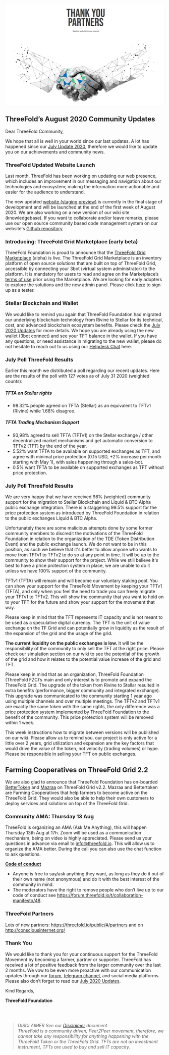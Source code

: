 ![](img/partners.png)

## ThreeFold’s August 2020 Community Updates
  

Dear ThreeFold Community,

We hope that all is well in your world since our last updates. A lot has happened since our [July Update 2020](https://wiki.threefold.io/ThreeFold%20update%20doc%20July%202020.pdf), therefore we would like to update you on our achievements and community news.


### ThreeFold Updated Website Launch
Last month, ThreeFold has been working on updating our web presence, which includes an improvement in our messaging and navigation about our technologies and ecosystem; making the information more actionable and easier for the audience to understand.

The new updated [website (staging preview)](www2.threefold.io) is currently in the final stage of development and will be launched at the end of the first week of August 2020. We are also working on a new version of our wiki site (knowledgebase). If you want to collaborate and/or leave remarks, please use our open source community based code management system on our website's [Github repository](https://github.com/threefoldfoundation/www_tfgrid/issues)


### Introducing: ThreeFold Grid Marketplace (early beta)

ThreeFold Foundation is proud to announce that the [ThreeFold Grid Marketplace](https://marketplace.grid.tf/) (alpha) is live. The ThreeFold Grid Marketplace is an inventory platform of open source solutions that are built on top of ThreeFold Grid, accessible by connecting your 3bot (virtual system administrator) to the platform. It is mandatory for users to read and agree on the Marketplace’s [terms of use](#terms_conditions.md) prior using the Marketplace. We are looking for early adopters to explore the solutions and the new admin panel. Please click [here](https://landing.mailerlite.com/webforms/landing/x0m2l7) to sign up as a tester. 


### Stellar Blockchain and Wallet

We would like to remind you again that ThreeFold Foundation had migrated our underlying blockchain technology from Rivine to Stellar for its technical, cost, and advanced blockchain ecosystem benefits. Please check the [July 2020 Updates](https://wiki.threefold.io/ThreeFold%20update%20doc%20July%202020.pdf) for more details. We hope you are already using the new wallet (3bot connect) and see your TFT balance in the wallet. If you have any questions, or need assistance in migrating to the new wallet, please do not hesitate to reach out to us using our [Helpdesk Chat](https://threefoldfaq.crisp.help/en/) here.


### July Poll ThreeFold Results

Earlier this month we distributed a poll regarding our recent updates. Here are the results of the poll with 127 votes as of July 31 2020 (weighted counts):

##### TFTA on Stellar rights

- 98.32% people agreed on TFTA (Stellar) as an equivalent to TFTv1 (Rivine) while 1.68% disagree.

##### TFTA Trading Mechanism Support

- 93,98% agreed to sell TFTA (TFTv1) on the Stellar exchange / other decentralized market mechanisms and get automatic conversion to TFTv2 (TFT) by the end of the year.
- 5.52% want TFTA to be available on supported exchanges as TFT, and agree with minimal price protection (0.15 USD, +2% increase per month starting with May 1), with sales happening through a sales-bot.
- 0.5% want TFTA to be available on supported exchanges as TFT without price protection.

### July Poll ThreeFold Results

We are very happy that we have received 98% (weighted) community support for the migration to Stellar Blockchain and Liquid & BTC Alpha public exchange integration. There is a staggering 99.5% support for the price protection system as introduced by ThreeFold Foundation in relation to the public exchanges Liquid & BTC Alpha.

Unfortunately there are some malicious attempts done by some former community members to discredit the motivations of the ThreeFold Foundation in relation to the organization of the TDE (Token Distribution Event) and the public exchange launch. We do not want to be in this position, as such we believe that it's better to allow anyone who wants to move from TFTv1 to TFTv2 to do so at any point in time. It will be up to the community to show their support for the project. While we still believe it's best to have a price protection system in place, we are unable to do it unless we have 100% support of the community.

TFTv1 (TFTA) will remain and will become our voluntary staking pool. You can show your support for the ThreeFold Movement by keeping your TFTv1 (TFTA), and only when you feel the need to trade you can freely migrate your TFTv1 to TFTv2. This will show the community that you want to hold on to your TFT for the future and show your support for the movement that way.

Please keep in mind that the TFT represents IT capacity and is not meant to be used as a speculative digital currency. The TFT is the unit of value exchange on the TF Grid and can potentially grow in liquidity as the result of the expansion of the grid and the usage of the grid.

__The current liquidity on the public exchanges is low.__ It will be the responsibility of the community to only sell the TFT at the right price. Please check our simulation section on our wiki to see the potential of the growth of the grid and how it relates to the potential value increase of the grid and TFT.

Please keep in mind that as an organization, ThreeFold Foundation (ThreeFold FZC)’s main and only interest is to promote and expand the ThreeFold Grid. The upgrade of the token from Rivine to Stellar resulted in extra benefits (performance, bigger community and integrated exchange). This upgrade was communicated to the community starting 1 year ago using multiple channels and over multiple meetings. The TFTv2 and TFTv1 are exactly the same token with the same rights, the only difference was a price protection system implemented by ThreeFold Foundation to the benefit of the community. This price protection system will be removed within 1 week.

This week instructions how to migrate between versions will be published on our wiki. Please allow us to remind you, our project is only active for a little over 2 years, grid utilization and expansion are the key factors that would drive the value of the token, not velocity (trading volumes) or hype. Please be responsible in selling your TFT on public exchanges.  


## Farming Cooperatives on ThreeFold Grid 2.2

We are also glad to announce that ThreeFold Foundation has on-boarded [BetterToken](https://bettertoken.com/) and [Mazraa](https://www.mazraa.io/) on ThreeFold Grid v2.2. Mazraa and Bettertoken are Farming Cooperatives that help farmers to become active on the ThreeFold Grid. They would also be able to help their own customers to deploy services and solutions on top of the ThreeFold Grid.


### Community AMA: Thursday 13 Aug
ThreeFold is organizing an AMA (Ask Me Anything), this will happen Thursday 13th Aug at 17h. Zoom will be used as a communication mechanism, being on video is highly appreciated. Please send us your questions in advance via email to info@threefold.io. This will allow us to organize the AMA better. During the call you can also use the chat function to ask questions.

[__Code of conduct__](https://forum.threefold.io/t/collaboration-manifesto/48)  

- Anyone is free to say/ask anything they want, as long as they do it out of their own name (not anonymous) and do it with the best interest of the community in mind.
- The moderators have the right to remove people who don’t live up to our code of conduct see https://forum.threefold.io/t/collaboration-manifesto/48.


### ThreeFold Partners

Lots of new partners: https://threefold.io/public/#/partners
and on http://consciousinternet.org/


### Thank You

We would like to thank you for your continuous support for the ThreeFold Movement by becoming a farmer, partner or supporter. ThreeFold has received a lot of positive feedback from the larger community over the last 2 months. We vow to be even more proactive with our communication updates through our [forum](https://forum.threefold.io/), [telegram channel](https://t.me/threefoldnews),  and social media platforms. Please also don’t forget to read our [July 2020 Updates](https://wiki.threefold.io/ThreeFold%20update%20doc%20July%202020.pdf).

  

Kind Regards,


__ThreeFold Foundation__

<BR>
<BR>



> *DISCLAIMER*
> *See our [Disclaimer](#disclaimer.md) document.*<BR>
> *ThreeFold is a community driven, Peer2Peer movement, therefore, we cannot take any responsibility for anything happening with the ThreeFold Token or the ThreeFold Grid. TFTs are not an investment instrument, TFTs are used to buy and sell IT capacity.*
